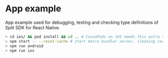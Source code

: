 # App example

App example used for debugging, testing and checking type definitions of Split SDK for React Native.

```bash
> cd ios/ && pod install && cd .. # CocoaPods on iOS needs this extra step, if changes were made in iOS native modules
> npm start -- --reset-cache # start metro bundler server, cleaning cache in case `react-native-client` has been rebuilt or dependencies updated
> npm run android
> npm run ios
```
